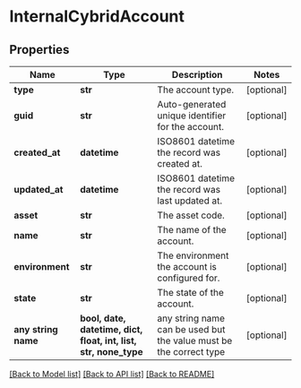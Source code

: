 # InternalCybridAccount


## Properties
Name | Type | Description | Notes
------------ | ------------- | ------------- | -------------
**type** | **str** | The account type. | [optional] 
**guid** | **str** | Auto-generated unique identifier for the account. | [optional] 
**created_at** | **datetime** | ISO8601 datetime the record was created at. | [optional] 
**updated_at** | **datetime** | ISO8601 datetime the record was last updated at. | [optional] 
**asset** | **str** | The asset code. | [optional] 
**name** | **str** | The name of the account. | [optional] 
**environment** | **str** | The environment the account is configured for. | [optional] 
**state** | **str** | The state of the account. | [optional] 
**any string name** | **bool, date, datetime, dict, float, int, list, str, none_type** | any string name can be used but the value must be the correct type | [optional]

[[Back to Model list]](../README.md#documentation-for-models) [[Back to API list]](../README.md#documentation-for-api-endpoints) [[Back to README]](../README.md)


